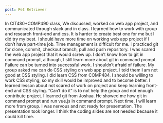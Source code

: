 ```yaml
---
post: Pet Retriever
---
```


In CIT480+COMP490 class, We discussed, worked on web app project, and communicated through slack and in class. I learned how to work with group and research front-end and css. It is harder to create best one for me but I did try my best. I should have more time on working web app project if I don’t have part-time job. Time management is difficult for me. I practiced git for clone, commit, checkout branch, pull and push repository. I was scared the web app project that it would screw up. I don’t know how to git in command prompt, although, I still learn more about git in command prompt. Failure can be turned into successful work. I shouldn’t afraid of failure. My group asked me can do CSS styling on web app project. I told them I am not good at CSS styling. I did learn CSS from COMP484. I should be willing to work CSS styling, so my skill would be improved and to become better. I learned lesson about not scared of work on project and keep learning front-end and CSS styling. “Can’t do it” is to not help the group and not enough contribute project. I learned git from Joshua. He showed me how git in command prompt and run vue.js in command prompt. Next time, I will learn more from group. I was nervous and not ready for presentation. The presentation took longer. I think the coding slides are not needed because it could kill time. 
